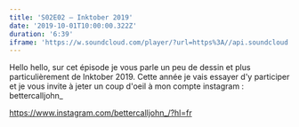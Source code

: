 ```yaml
---
title: 'S02E02 — Inktober 2019'
date: '2019-10-01T10:00:00.322Z'
duration: '6:39'
iframe: 'https://w.soundcloud.com/player/?url=https%3A//api.soundcloud.com/tracks/689365504&amp;color=%23ff5500&amp;auto_play=false&amp;hide_related=false&amp;show_comments=true&amp;show_user=true&amp;show_reposts=false&amp;show_teaser=true&amp;visual=true'
---
```


Hello hello, sur cet épisode je vous parle un peu de dessin et plus particulièrement de Inktober 2019. Cette année je vais essayer d'y participer et je vous invite à jeter un coup d'oeil à mon compte instagram : bettercalljohn_

https://www.instagram.com/bettercalljohn_/?hl=fr